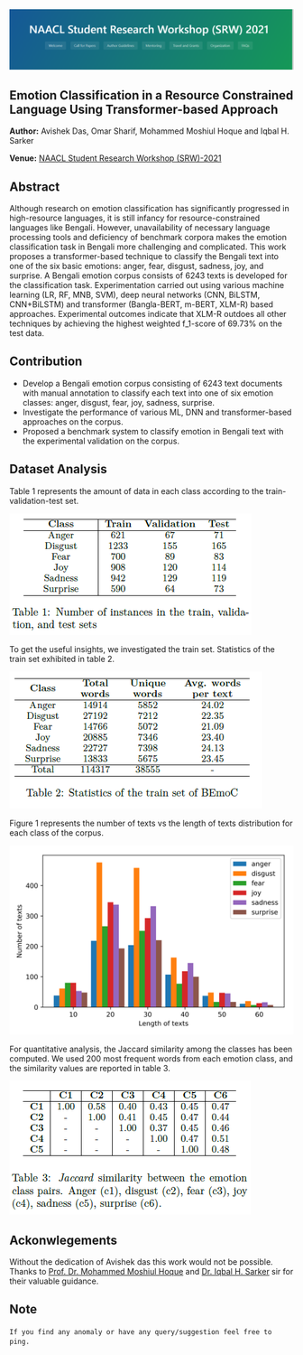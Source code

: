 
<img title="" src="Figures/naacl-2021.PNG" alt="">

## Emotion Classification in a Resource Constrained Language Using Transformer-based Approach

**Author:** Avishek Das, Omar Sharif, Mohammed Moshiul Hoque and Iqbal H. Sarker

**Venue:** [NAACL Student Research Workshop (SRW)-2021](https://naacl2021-srw.github.io/)

## Abstract
Although research on emotion classification has significantly progressed in high-resource languages, it is still infancy for resource-constrained languages like Bengali. However, unavailability of necessary language processing tools and deficiency of benchmark corpora makes the emotion classification task in Bengali more challenging and complicated. This work proposes a transformer-based technique to classify the Bengali text into one of the six basic emotions: anger, fear, disgust, sadness, joy, and surprise.  A Bengali emotion corpus consists of 6243 texts is developed for the classification task. Experimentation carried out using various machine learning (LR, RF, MNB, SVM), deep neural networks (CNN, BiLSTM, CNN+BiLSTM) and transformer (Bangla-BERT, m-BERT, XLM-R) based approaches. Experimental outcomes indicate that XLM-R outdoes all other techniques by achieving the highest weighted f_1-score of 69.73\% on the test data.

## Contribution

- Develop a Bengali emotion corpus consisting of 6243 text documents with manual annotation to classify each text into one of six emotion classes: anger, disgust, fear, joy, sadness, surprise. 
- Investigate the performance of various ML, DNN and transformer-based approaches on the corpus.
- Proposed a benchmark system to classify emotion in Bengali text with the experimental validation on the corpus.

## Dataset Analysis
Table 1 represents the amount of data in each class according to the train-validation-test set.

<img title="" src="Figures/train-val-test.PNG" alt="">

To get the useful insights, we investigated the train set. Statistics of the train set exhibited in table 2.

<img title="" src="Figures/statistics.PNG" alt="">

Figure 1 represents the number of texts vs the length of texts distribution for each class of the corpus.

<img title="" src="Figures/length_plot.png" alt="">

For quantitative analysis, the Jaccard similarity among the classes has been computed. We used 200 most frequent words from each emotion class, and the similarity values are reported in table 3.

<img title="" src="Figures/jaccard.PNG" alt="">

## Ackonwlegements
Without the dedication of Avishek das this work would not be possible. Thanks to [Prof. Dr. Mohammed Moshiul Hoque](https://www.researchgate.net/profile/Moshiul_Hoque) and [Dr. Iqbal H. Sarker](https://www.sites.google.com/site/iqbalsarkercse/) sir for their valuable guidance.

## Note
`If you find any anomaly or have any query/suggestion feel free to ping.`
